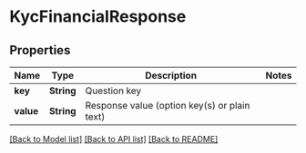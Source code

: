 # KycFinancialResponse

## Properties

Name | Type | Description | Notes
------------ | ------------- | ------------- | -------------
**key** | **String** | Question key | 
**value** | **String** | Response value (option key(s) or plain text) | 

[[Back to Model list]](../README.md#documentation-for-models) [[Back to API list]](../README.md#documentation-for-api-endpoints) [[Back to README]](../README.md)


